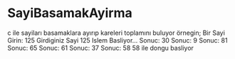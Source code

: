 # SayiBasamakAyirma
c ile sayiları basamaklara ayırıp kareleri toplamını buluyor
örnegin;
Bir Sayi Girin: 125
Girdiginiz Sayi 125 Islem Basliyor...
Sonuc: 30
Sonuc: 9
Sonuc: 81
Sonuc: 65
Sonuc: 61
Sonuc: 37
Sonuc: 58
58 ile dongu basliyor
